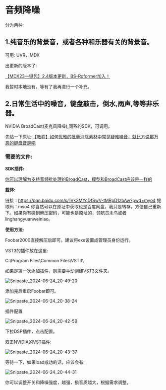 # 音频降噪

分为两种:

## 1.纯音乐的背景音，或者各种和乐器有关的背景音。

可用: UVR，MDX

出更新的版本了:

[【MDX23一键包】2.4版本更新，BS-Roformer加入！](https://www.bilibili.com/video/BV1oJ4m1V7xV/?spm_id_from=333.999.0.0&vd_source=d7601f0fc447d708fff71aa75186ea10)

我暂时本地没有，等有了我再进行一个补充。

## 2.日常生活中的噪音，键盘敲击，倒水,雨声,等等非乐器。

NVIDIA BroadCast(麦克风降噪),同系的SDK，可调用。

先贴一下原址:[【教程】如何优雅的批量消除素材中常见疑难噪音，就比方说那万恶的键盘音是吧](https://www.bilibili.com/video/BV15N4y1z7qZ/?spm_id_from=333.999.0.0&vd_source=d7601f0fc447d708fff71aa75186ea10)

### 需要的文件:

**SDK插件:**

[你可以理解为支持音频批处理的BroadCast，模型和BroadCast应该是一样的](https://www.nvidia.com/en-us/geforce/broadcasting/broadcast-sdk/resources/)

**载体:**

链接：https://pan.baidu.com/s/1Vk2MYcDfSwV-tMRpD1zbAw?pwd=myo4 
提取码：myo4 
你当然可以在原址中获取也是百度网盘，我只是转存，方便自己重新下。如果你有碰到解压密码，可能也是原址的，领航员未鸟或者linghangyuanweiniao。

**使用方法:**

Foobar2000直接解压后即可。建议将exe设置成管理员身份运行。

VST3的插件放在这里:

C:\Program Files\Common Files\VST3\

如果是第一次添加插件，则需要手动创建VST3文件夹。

![Snipaste_2024-06-24_20-49-20](https://fastly.jsdelivr.net/gh/MrXnneHang/blog_img/BlogHosting/img/24/06/202406242058972.jpeg)

添加完后重启Foobar即可。

![Snipaste_2024-06-24_20-38-24](https://fastly.jsdelivr.net/gh/MrXnneHang/blog_img/BlogHosting/img/24/06/202406242058356.jpeg)

插件配置

![Snipaste_2024-06-24_20-42-59](https://fastly.jsdelivr.net/gh/MrXnneHang/blog_img/BlogHosting/img/24/06/202406242045894.jpeg)

下拉DSP插件，点击配置。

双击NVIDIA的VST插件:

![Snipaste_2024-06-24_20-43-37](https://fastly.jsdelivr.net/gh/MrXnneHang/blog_img/BlogHosting/img/24/06/202406242059778.jpeg)

等待一下，如果load成功的话，应该会有:

![Snipaste_2024-06-24_20-44-31](https://fastly.jsdelivr.net/gh/MrXnneHang/blog_img/BlogHosting/img/24/06/202406242059994.jpeg)

你可以调整开关和降噪强度，越强，损音质越大，根据需求调整。